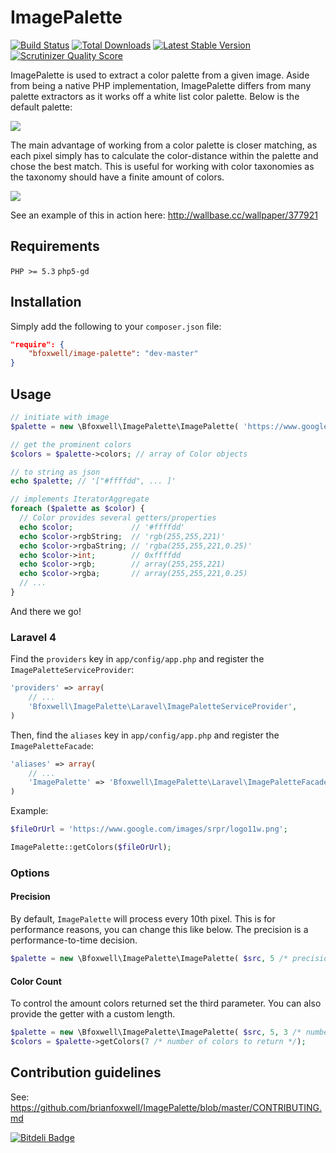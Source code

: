 # ImagePalette
[![Build Status](https://travis-ci.org/brianfoxwell/ImagePalette.png)](https://travis-ci.org/brianfoxwell/ImagePalette)
[![Total Downloads](https://poser.pugx.org/bfoxwell/image-palette/downloads.png)](https://packagist.org/packages/bfoxwell/image-palette)
[![Latest Stable Version](https://poser.pugx.org/bfoxwell/image-palette/v/stable.png)](https://packagist.org/packages/bfoxwell/image-palette)
[![Scrutinizer Quality Score](https://scrutinizer-ci.com/g/brianfoxwell/ImagePalette/badges/quality-score.png?s=b7d1cdecd013eb493c32a2e4f2c53058185b555e)](https://scrutinizer-ci.com/g/brianfoxwell/ImagePalette/)

ImagePalette is used to extract a color palette from a given image. Aside from being a native PHP implementation, ImagePalette differs from many palette extractors as it works off a white list color palette. Below is the default palette:

![](http://i.imgur.com/Rabqkqq.png)

The main advantage of working from a color palette is closer matching, as each pixel simply has to calculate the color-distance within the palette and chose the best match. This is useful for working with color taxonomies as the taxonomy should have a finite amount of colors.

![](http://i.imgur.com/O8fsFWz.png)

See an example of this in action here: http://wallbase.cc/wallpaper/377921

## Requirements
```PHP >= 5.3``` ```php5-gd```

## Installation

Simply add the following to your ```composer.json``` file:

```JSON
"require": {
    "bfoxwell/image-palette": "dev-master"
}
```

## Usage

```PHP
// initiate with image
$palette = new \Bfoxwell\ImagePalette\ImagePalette( 'https://www.google.co.uk/images/srpr/logo3w.png' );

// get the prominent colors
$colors = $palette->colors; // array of Color objects

// to string as json
echo $palette; // '["#ffffdd", ... ]'

// implements IteratorAggregate
foreach ($palette as $color) {
  // Color provides several getters/properties
  echo $color;             // '#ffffdd'
  echo $color->rgbString;  // 'rgb(255,255,221)'
  echo $color->rgbaString; // 'rgba(255,255,221,0.25)'
  echo $color->int;        // 0xffffdd
  echo $color->rgb;        // array(255,255,221)
  echo $color->rgba;       // array(255,255,221,0.25)
  // ...
}
```

And there we go!

### Laravel 4

Find the `providers` key in `app/config/app.php` and register the `ImagePaletteServiceProvider`:

```php
'providers' => array(
    // ...
    'Bfoxwell\ImagePalette\Laravel\ImagePaletteServiceProvider',
)
```

Then, find the `aliases` key in `app/config/app.php` and register the `ImagePaletteFacade`:

```php
'aliases' => array(
    // ...
    'ImagePalette' => 'Bfoxwell\ImagePalette\Laravel\ImagePaletteFacade',
)
```

Example:

```php
$fileOrUrl = 'https://www.google.com/images/srpr/logo11w.png';

ImagePalette::getColors($fileOrUrl);
```

### Options

#### Precision

By default, `ImagePalette` will process every 10th pixel. This is for performance reasons, you can change this like below. The precision is a performance-to-time decision.

```PHP
$palette = new \Bfoxwell\ImagePalette\ImagePalette( $src, 5 /* precision */ );
```

#### Color Count

To control the amount colors returned set the third parameter.
You can also provide the getter with a custom length.

```PHP
$palette = new \Bfoxwell\ImagePalette\ImagePalette( $src, 5, 3 /* number of colors to return */ );
$colors = $palette->getColors(7 /* number of colors to return */);
```

## Contribution guidelines ##

See: https://github.com/brianfoxwell/ImagePalette/blob/master/CONTRIBUTING.md


[![Bitdeli Badge](https://d2weczhvl823v0.cloudfront.net/brianfoxwell/imagepalette/trend.png)](https://bitdeli.com/free "Bitdeli Badge")

